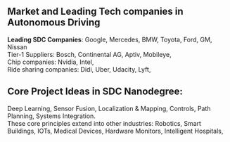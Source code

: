 

## Market and Leading Tech companies in Autonomous Driving  
**Leading SDC Companies**: Google, Mercedes, BMW, Toyota, Ford, GM, Nissan  
Tier-1 Suppliers: Bosch, Continental AG, Aptiv, Mobileye,  
Chip companies: Nvidia, Intel,  
Ride sharing companies: Didi, Uber, Udacity, Lyft,  

## Core Project Ideas in SDC Nanodegree:  
Deep Learning, Sensor Fusion, Localization & Mapping, Controls, Path Planning, Systems Integration.  
These core principles extend into other industries: Robotics, Smart Buildings, IOTs, Medical Devices, Hardware Monitors, Intelligent Hospitals,  
